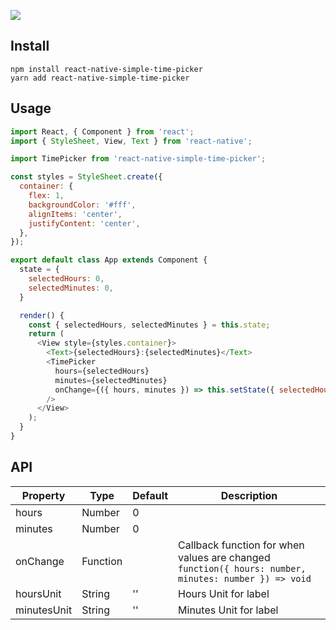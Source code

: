 ![](http://i.imgur.com/3dMcpRM.png)

## Install

```
npm install react-native-simple-time-picker
yarn add react-native-simple-time-picker
```

## Usage

```javascript
import React, { Component } from 'react';
import { StyleSheet, View, Text } from 'react-native';

import TimePicker from 'react-native-simple-time-picker';

const styles = StyleSheet.create({
  container: {
    flex: 1,
    backgroundColor: '#fff',
    alignItems: 'center',
    justifyContent: 'center',
  },
});

export default class App extends Component {
  state = {
    selectedHours: 0,
    selectedMinutes: 0,
  }

  render() {
    const { selectedHours, selectedMinutes } = this.state;
    return (
      <View style={styles.container}>
        <Text>{selectedHours}:{selectedMinutes}</Text>
        <TimePicker
          hours={selectedHours}
          minutes={selectedMinutes}
          onChange={({ hours, minutes }) => this.setState({ selectedHours: hours, selectedMinutes: minutes })}
        />
      </View>
    );
  }
}
```

## API

| Property        | Type        | Default      | Description |
|-----------------|-------------|--------------|-------------|
| hours           | Number      | 0            |             |
| minutes         | Number      | 0            |             |
| onChange        | Function    |              | Callback function for when values are changed `function({ hours: number, minutes: number }) => void`|
| hoursUnit       | String      | ''           | Hours Unit for label  |
| minutesUnit     | String      | ''           | Minutes Unit for label|
